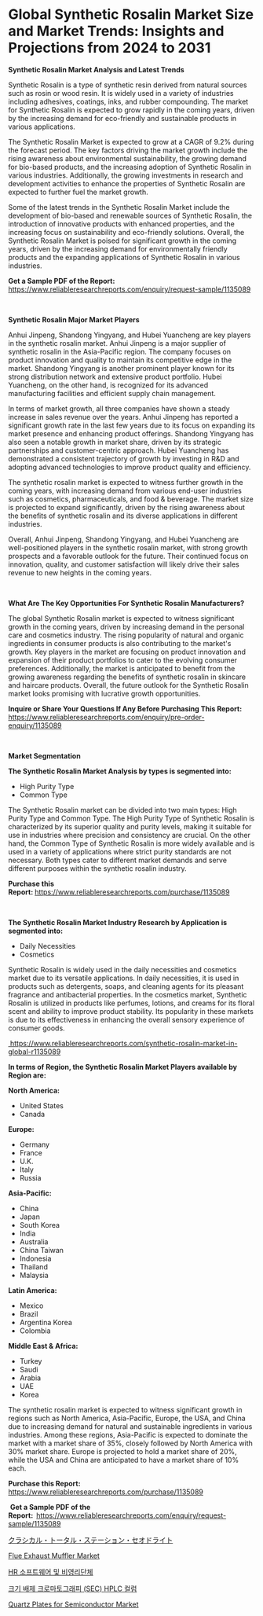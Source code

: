 <p><h1>Global Synthetic Rosalin Market Size and Market Trends: Insights and Projections from 2024 to 2031</h1></p><p><strong>Synthetic Rosalin Market Analysis and Latest Trends</strong></p>
<p><p>Synthetic Rosalin is a type of synthetic resin derived from natural sources such as rosin or wood resin. It is widely used in a variety of industries including adhesives, coatings, inks, and rubber compounding. The market for Synthetic Rosalin is expected to grow rapidly in the coming years, driven by the increasing demand for eco-friendly and sustainable products in various applications.</p><p>The Synthetic Rosalin Market is expected to grow at a CAGR of 9.2% during the forecast period. The key factors driving the market growth include the rising awareness about environmental sustainability, the growing demand for bio-based products, and the increasing adoption of Synthetic Rosalin in various industries. Additionally, the growing investments in research and development activities to enhance the properties of Synthetic Rosalin are expected to further fuel the market growth.</p><p>Some of the latest trends in the Synthetic Rosalin Market include the development of bio-based and renewable sources of Synthetic Rosalin, the introduction of innovative products with enhanced properties, and the increasing focus on sustainability and eco-friendly solutions. Overall, the Synthetic Rosalin Market is poised for significant growth in the coming years, driven by the increasing demand for environmentally friendly products and the expanding applications of Synthetic Rosalin in various industries.</p></p>
<p><strong>Get a Sample PDF of the Report:&nbsp;</strong> <a href="https://www.reliableresearchreports.com/enquiry/request-sample/1135089">https://www.reliableresearchreports.com/enquiry/request-sample/1135089</a></p>
<p>&nbsp;</p>
<p><strong>Synthetic Rosalin Major Market Players</strong></p>
<p><p>Anhui Jinpeng, Shandong Yingyang, and Hubei Yuancheng are key players in the synthetic rosalin market. Anhui Jinpeng is a major supplier of synthetic rosalin in the Asia-Pacific region. The company focuses on product innovation and quality to maintain its competitive edge in the market. Shandong Yingyang is another prominent player known for its strong distribution network and extensive product portfolio. Hubei Yuancheng, on the other hand, is recognized for its advanced manufacturing facilities and efficient supply chain management.</p><p>In terms of market growth, all three companies have shown a steady increase in sales revenue over the years. Anhui Jinpeng has reported a significant growth rate in the last few years due to its focus on expanding its market presence and enhancing product offerings. Shandong Yingyang has also seen a notable growth in market share, driven by its strategic partnerships and customer-centric approach. Hubei Yuancheng has demonstrated a consistent trajectory of growth by investing in R&D and adopting advanced technologies to improve product quality and efficiency.</p><p>The synthetic rosalin market is expected to witness further growth in the coming years, with increasing demand from various end-user industries such as cosmetics, pharmaceuticals, and food & beverage. The market size is projected to expand significantly, driven by the rising awareness about the benefits of synthetic rosalin and its diverse applications in different industries.</p><p>Overall, Anhui Jinpeng, Shandong Yingyang, and Hubei Yuancheng are well-positioned players in the synthetic rosalin market, with strong growth prospects and a favorable outlook for the future. Their continued focus on innovation, quality, and customer satisfaction will likely drive their sales revenue to new heights in the coming years.</p></p>
<p>&nbsp;</p>
<p><strong>What Are The Key Opportunities For Synthetic Rosalin Manufacturers?</strong></p>
<p><p>The global Synthetic Rosalin market is expected to witness significant growth in the coming years, driven by increasing demand in the personal care and cosmetics industry. The rising popularity of natural and organic ingredients in consumer products is also contributing to the market's growth. Key players in the market are focusing on product innovation and expansion of their product portfolios to cater to the evolving consumer preferences. Additionally, the market is anticipated to benefit from the growing awareness regarding the benefits of synthetic rosalin in skincare and haircare products. Overall, the future outlook for the Synthetic Rosalin market looks promising with lucrative growth opportunities.</p></p>
<p><strong>Inquire or Share Your Questions If Any Before Purchasing This Report:</strong> <a href="https://www.reliableresearchreports.com/enquiry/pre-order-enquiry/1135089">https://www.reliableresearchreports.com/enquiry/pre-order-enquiry/1135089</a></p>
<p>&nbsp;</p>
<p><strong>Market Segmentation</strong></p>
<p><strong>The Synthetic Rosalin Market Analysis by types is segmented into:</strong></p>
<p><ul><li>High Purity Type</li><li>Common Type</li></ul></p>
<p><p>The Synthetic Rosalin market can be divided into two main types: High Purity Type and Common Type. The High Purity Type of Synthetic Rosalin is characterized by its superior quality and purity levels, making it suitable for use in industries where precision and consistency are crucial. On the other hand, the Common Type of Synthetic Rosalin is more widely available and is used in a variety of applications where strict purity standards are not necessary. Both types cater to different market demands and serve different purposes within the synthetic rosalin industry.</p></p>
<p><strong>Purchase this Report:&nbsp;</strong><a href="https://www.reliableresearchreports.com/purchase/1135089">https://www.reliableresearchreports.com/purchase/1135089</a></p>
<p>&nbsp;</p>
<p><strong>The Synthetic Rosalin Market Industry Research by Application is segmented into:</strong></p>
<p><ul><li>Daily Necessities</li><li>Cosmetics</li></ul></p>
<p><p>Synthetic Rosalin is widely used in the daily necessities and cosmetics market due to its versatile applications. In daily necessities, it is used in products such as detergents, soaps, and cleaning agents for its pleasant fragrance and antibacterial properties. In the cosmetics market, Synthetic Rosalin is utilized in products like perfumes, lotions, and creams for its floral scent and ability to improve product stability. Its popularity in these markets is due to its effectiveness in enhancing the overall sensory experience of consumer goods.</p></p>
<p><a href="https://www.reliableresearchreports.com/synthetic-rosalin-market-in-global-r1135089">&nbsp;https://www.reliableresearchreports.com/synthetic-rosalin-market-in-global-r1135089</a></p>
<p><strong>In terms of Region, the Synthetic Rosalin Market Players available by Region are:</strong></p>
<p>
    <p> <strong> North America: </strong>
        <ul>
            <li>United States</li>
            <li>Canada</li>
        </ul>
        </p> 
    <p> <strong> Europe: </strong>
        <ul>
            <li>Germany</li>
            <li>France</li>
            <li>U.K.</li>
            <li>Italy</li>
            <li>Russia</li>
        </ul>
        </p> 
    <p> <strong> Asia-Pacific: </strong>
        <ul>
            <li>China</li>
            <li>Japan</li>
            <li>South Korea</li>
            <li>India</li>
            <li>Australia</li>
            <li>China Taiwan</li>
            <li>Indonesia</li>
            <li>Thailand</li>
            <li>Malaysia</li>
        </ul>
        </p> 
    <p> <strong> Latin America: </strong>
        <ul>
            <li>Mexico</li>
            <li>Brazil</li>
            <li>Argentina Korea</li>
            <li>Colombia</li>
        </ul>
        </p> 
    <p> <strong> Middle East & Africa: </strong>
        <ul>
            <li>Turkey</li>
            <li>Saudi</li>
            <li>Arabia</li>
            <li>UAE</li>
            <li>Korea</li>
        </ul>
    </p>
    </p>
<p><p>The synthetic rosalin market is expected to witness significant growth in regions such as North America, Asia-Pacific, Europe, the USA, and China due to increasing demand for natural and sustainable ingredients in various industries. Among these regions, Asia-Pacific is expected to dominate the market with a market share of 35%, closely followed by North America with 30% market share. Europe is projected to hold a market share of 20%, while the USA and China are anticipated to have a market share of 10% each.</p></p>
<p><strong>Purchase this Report: </strong><a href="https://www.reliableresearchreports.com/purchase/1135089">https://www.reliableresearchreports.com/purchase/1135089</a></p>
<p>&nbsp;<strong>Get a Sample PDF of the Report:&nbsp;&nbsp;</strong><a href="https://www.reliableresearchreports.com/enquiry/request-sample/1135089">https://www.reliableresearchreports.com/enquiry/request-sample/1135089</a></p>
<p><strong></strong></p>
<p><p><a href="https://github.com/hwbcz413288296/Market-Research-Report-List-2/blob/main/6366386106223.md">クラシカル・トータル・ステーション・セオドライト</a></p><p><a href="https://github.com/derrinmiltonellis35gcl/Market-Research-Report-List-3/blob/main/flue-exhaust-muffler-market.md">Flue Exhaust Muffler Market</a></p><p><a href="https://github.com/mdmazharulnwr786/Market-Research-Report-List-1/blob/main/7898997100107.md">HR 소프트웨어 및 비영리단체</a></p><p><a href="https://github.com/berlianaparadilla48/Market-Research-Report-List-1/blob/main/6607142100105.md">크기 배제 크로마토그래피 (SEC) HPLC 컬럼</a></p><p><a href="https://issuu.com/reportprime-2/docs/quartz-plates-for-semiconductor-market-size-2030.p">Quartz Plates for Semiconductor Market</a></p></p>